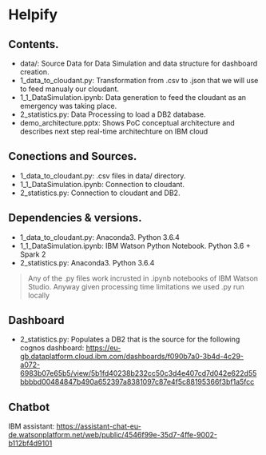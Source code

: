 # Helpify

## Contents.
- data/: Source Data for Data Simulation
 and data structure for dashboard creation.
- 1_data_to_cloudant.py: Transformation from .csv to .json that
we will use to feed manualy our cloudant.
- 1_1_DataSimulation.ipynb: Data generation to feed the cloudant
 as an emergency was taking place.
- 2_statistics.py: Data Processing to load a DB2 database.
- demo_architecture.pptx: Shows PoC conceptual architecture
 and describes next step real-time architechture on IBM cloud
## Conections and Sources.
- 1_data_to_cloudant.py: .csv files in data/ directory.
- 1_1_DataSimulation.ipynb: Connection to cloudant.
- 2_statistics.py: Connection to cloudant and DB2.

## Dependencies & versions.
- 1_data_to_cloudant.py: Anaconda3. Python 3.6.4
- 1_1_DataSimulation.ipynb: IBM Watson Python Notebook.
 Python 3.6  + Spark 2
- 2_statistics.py: Anaconda3. Python 3.6.4  
> Any of the .py files work incrusted in .ipynb notebooks of IBM Watson Studio. 
Anyway given processing time limitations we used .py run locally
## Dashboard
- 2_statistics.py: Populates a DB2 that is the source for the following
cognos dashboard: https://eu-gb.dataplatform.cloud.ibm.com/dashboards/f090b7a0-3b4d-4c29-a072-6983b07e65b5/view/5b1fd40238b232cc50c3d4e407cd7d042e622d55bbbbd00484847b490a652397a8381097c87e4f5c88195366f3bf1a5fcc
## Chatbot
IBM assistant: 
https://assistant-chat-eu-de.watsonplatform.net/web/public/4546f99e-35d7-4ffe-9002-b112bf4d9101 
